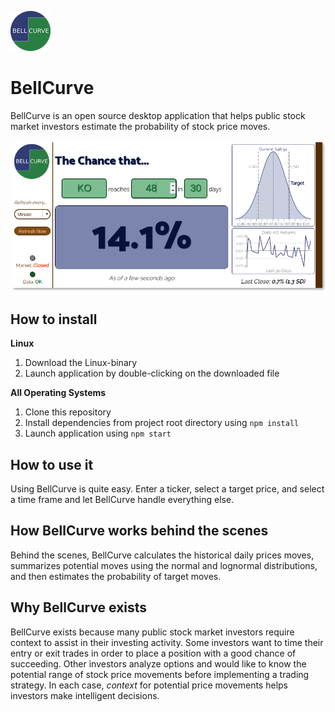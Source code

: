 ![BellCurveIcon](assets/icons/png/64x64.png)

# BellCurve

BellCurve is an open source desktop application that helps public stock market investors estimate the probability of stock price moves.

![BellCurveScreenShot](BellCurveScreenShot.png)

## How to install

**Linux**

1. Download the Linux-binary
2. Launch application by double-clicking on the downloaded file

**All Operating Systems**

1. Clone this repository
2. Install dependencies from project root directory using `npm install`
3. Launch application using `npm start`

## How to use it

Using BellCurve is quite easy. Enter a ticker, select a target price, and select a time frame and let BellCurve handle everything else.

## How BellCurve works behind the scenes

Behind the scenes, BellCurve calculates the historical daily prices moves, summarizes potential moves using the normal and lognormal distributions, and then estimates the probability of target moves.

## Why BellCurve exists

BellCurve exists because many public stock market investors require context to assist in their investing activity. Some investors want to time their entry or exit trades in order to place a position with a good chance of succeeding. Other investors analyze options and would like to know the potential range of stock price movements before implementing a trading strategy. In each case, _context_ for potential price movements helps investors make intelligent decisions.
